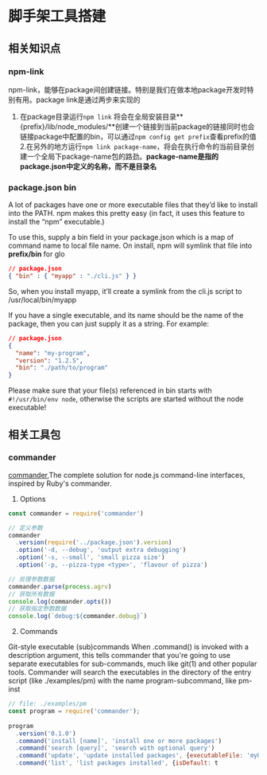 # 脚手架工具搭建

## 相关知识点

### npm-link

npm-link，能够在package间创建链接。特别是我们在做本地package开发时特别有用。package link是通过两步来实现的
1. 在package目录运行`npm link` 将会在全局安装目录**{prefix}/lib/node_modules/<package>**创建一个链接到当前package的链接同时也会链接package中配置的bin，可以通过`npm config get prefix`查看prefix的值
2.在另外的地方运行`npm link package-name`，将会在执行命令的当前目录创建一个全局下package-name包的路劲。**package-name是指的package.json中定义的名称，而不是目录名**

### package.json bin

A lot of packages have one or more executable files that they’d like to install into the PATH. npm makes this pretty easy (in fact, it uses this feature to install the “npm” executable.)

To use this, supply a bin field in your package.json which is a map of command name to local file name. On install, npm will symlink that file into **prefix/bin** for glo
```json
// package.json
{ "bin" : { "myapp" : "./cli.js" } } 
```
So, when you install myapp, it’ll create a symlink from the cli.js script to /usr/local/bin/myapp

If you have a single executable, and its name should be the name of the package, then you can just supply it as a string. For example:
```json
// package.json
{
  "name": "my-program",
  "version": "1.2.5",
  "bin": "./path/to/program"
}
```

Please make sure that your file(s) referenced in bin starts with `#!/usr/bin/env node`, otherwise the scripts are started without the node executable!

## 相关工具包

### commander

[commander](https://www.npmjs.com/package/commander),The complete solution for node.js command-line interfaces, inspired by Ruby's commander.

1. Options
```js
const commander = require('commander')

// 定义参数
commander
  .version(require('../package.json').version)
  .option('-d, --debug', 'output extra debugging')
  .option('-s, --small', 'small pizza size')
  .option('-p, --pizza-type <type>', 'flavour of pizza')

// 处理参数数据
commander.parse(process.agrv)
// 获取所有数据
console.log(commander.opts())
// 获取指定参数数据
console.log(`debug:${commander.debug}`)
```

2. Commands

Git-style executable (sub)commands
When .command() is invoked with a description argument, this tells commander that you're going to use separate executables for sub-commands, much like git(1) and other popular tools. Commander will search the executables in the directory of the entry script (like ./examples/pm) with the name program-subcommand, like pm-inst
```js
// file: ./examples/pm
const program = require('commander');
 
program
  .version('0.1.0')
  .command('install [name]', 'install one or more packages')
  .command('search [query]', 'search with optional query')
  .command('update', 'update installed packages', {executableFile: 'myUpdateSubCommand'})
  .command('list', 'list packages installed', {isDefault: t
```